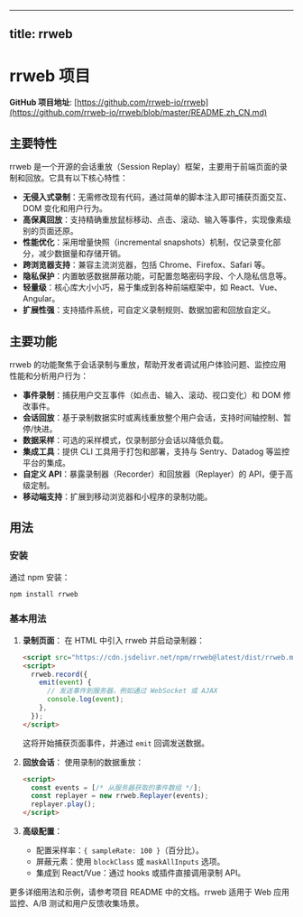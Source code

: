 
---
title: rrweb
---

# rrweb 项目

**GitHub 项目地址**: [https://github.com/rrweb-io/rrweb](https://github.com/rrweb-io/rrweb/blob/master/README.zh_CN.md)

## 主要特性

rrweb 是一个开源的会话重放（Session Replay）框架，主要用于前端页面的录制和回放。它具有以下核心特性：

- **无侵入式录制**：无需修改现有代码，通过简单的脚本注入即可捕获页面交互、DOM 变化和用户行为。
- **高保真回放**：支持精确重放鼠标移动、点击、滚动、输入等事件，实现像素级别的页面还原。
- **性能优化**：采用增量快照（incremental snapshots）机制，仅记录变化部分，减少数据量和存储开销。
- **跨浏览器支持**：兼容主流浏览器，包括 Chrome、Firefox、Safari 等。
- **隐私保护**：内置敏感数据屏蔽功能，可配置忽略密码字段、个人隐私信息等。
- **轻量级**：核心库大小小巧，易于集成到各种前端框架中，如 React、Vue、Angular。
- **扩展性强**：支持插件系统，可自定义录制规则、数据加密和回放自定义。

## 主要功能

rrweb 的功能聚焦于会话录制与重放，帮助开发者调试用户体验问题、监控应用性能和分析用户行为：

- **事件录制**：捕获用户交互事件（如点击、输入、滚动、视口变化）和 DOM 修改事件。
- **会话回放**：基于录制数据实时或离线重放整个用户会话，支持时间轴控制、暂停/快进。
- **数据采样**：可选的采样模式，仅录制部分会话以降低负载。
- **集成工具**：提供 CLI 工具用于打包和部署，支持与 Sentry、Datadog 等监控平台的集成。
- **自定义 API**：暴露录制器（Recorder）和回放器（Replayer）的 API，便于高级定制。
- **移动端支持**：扩展到移动浏览器和小程序的录制功能。

## 用法

### 安装

通过 npm 安装：

```bash
npm install rrweb
```

### 基本用法

1. **录制页面**：
   在 HTML 中引入 rrweb 并启动录制器：

   ```html
   <script src="https://cdn.jsdelivr.net/npm/rrweb@latest/dist/rrweb.min.js"></script>
   <script>
     rrweb.record({
       emit(event) {
         // 发送事件到服务器，例如通过 WebSocket 或 AJAX
         console.log(event);
       },
     });
   </script>
   ```

   这将开始捕获页面事件，并通过 `emit` 回调发送数据。

2. **回放会话**：
   使用录制的数据重放：

   ```html
   <script>
     const events = [/* 从服务器获取的事件数组 */];
     const replayer = new rrweb.Replayer(events);
     replayer.play();
   </script>
   ```

3. **高级配置**：
   - 配置采样率：`{ sampleRate: 100 }`（百分比）。
   - 屏蔽元素：使用 `blockClass` 或 `maskAllInputs` 选项。
   - 集成到 React/Vue：通过 hooks 或插件直接调用录制 API。

更多详细用法和示例，请参考项目 README 中的文档。rrweb 适用于 Web 应用监控、A/B 测试和用户反馈收集场景。